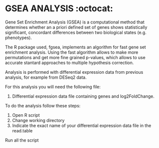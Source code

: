 # GSEA ANALYSIS :octocat:
Gene Set Enrichment Analysis (GSEA) is a computational method that determines whether an a priori defined set of genes shows statistically
significant, concordant differences between two biological states
(e.g. phenotypes).

The R package used, fgsea, implements an algorithm for fast gene set enrichment analysis. 
Using the fast algorithm allows to make more permutations and get more fine grained p-values, which allows to use accurate stantard approaches to multiple hypothesis correction.

Analysis is performed with differential expression data from previous analysis, for example from DESeq2 data.

For this analysis you will need the following file:
  1. Differential expression data file containing genes and log2FoldChange.
   
To do the analysis follow these steps:
  1. Open R script
  2. Change working directory
  3. Indicate the exact name of your differential expression data file in the read.table
  
 
 Run all the script
